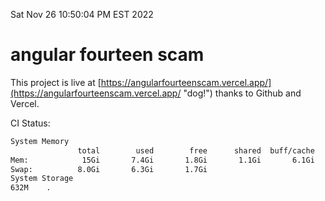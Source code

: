 Sat Nov 26 10:50:04 PM EST 2022

# angular fourteen scam


This project is live at [https://angularfourteenscam.vercel.app/](https://angularfourteenscam.vercel.app/ "dog!") thanks to Github and Vercel.

CI Status: 

```bash
System Memory
               total        used        free      shared  buff/cache   available
Mem:            15Gi       7.4Gi       1.8Gi       1.1Gi       6.1Gi       6.5Gi
Swap:          8.0Gi       6.3Gi       1.7Gi
System Storage
632M	.
```
```bash
